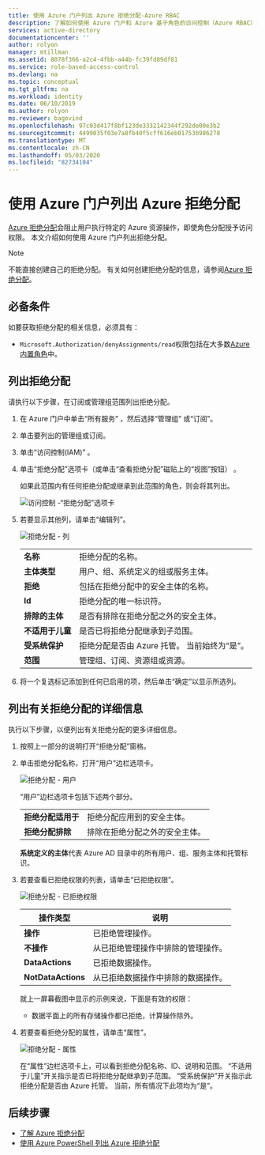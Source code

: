 ```yaml
---
title: 使用 Azure 门户列出 Azure 拒绝分配-Azure RBAC
description: 了解如何使用 Azure 门户和 Azure 基于角色的访问控制（Azure RBAC）来列出已拒绝使用特定范围内的特定 Azure 资源操作的用户、组、服务主体和管理标识。
services: active-directory
documentationcenter: ''
author: rolyon
manager: mtillman
ms.assetid: 8078f366-a2c4-4fbb-a44b-fc39fd89df81
ms.service: role-based-access-control
ms.devlang: na
ms.topic: conceptual
ms.tgt_pltfrm: na
ms.workload: identity
ms.date: 06/10/2019
ms.author: rolyon
ms.reviewer: bagovind
ms.openlocfilehash: 97c03d417f8bf123de3332142344f292de00e3b2
ms.sourcegitcommit: 4499035f03e7a8fb40f5cff616eb01753b986278
ms.translationtype: MT
ms.contentlocale: zh-CN
ms.lasthandoff: 05/03/2020
ms.locfileid: "82734104"
---
```

# <a name="list-azure-deny-assignments-using-the-azure-portal"></a>使用 Azure 门户列出 Azure 拒绝分配

[Azure 拒绝分配](deny-assignments.md)会阻止用户执行特定的 Azure 资源操作，即使角色分配授予访问权限。 本文介绍如何使用 Azure 门户列出拒绝分配。

> [!NOTE]
> 不能直接创建自己的拒绝分配。 有关如何创建拒绝分配的信息，请参阅[Azure 拒绝分配](deny-assignments.md)。

## <a name="prerequisites"></a>必备条件

如要获取拒绝分配的相关信息，必须具有：

- `Microsoft.Authorization/denyAssignments/read`权限包括在大多数[Azure 内置角色](built-in-roles.md)中。

## <a name="list-deny-assignments"></a>列出拒绝分配

请执行以下步骤，在订阅或管理组范围列出拒绝分配。

1. 在 Azure 门户中单击“所有服务”  ，然后选择“管理组”  或“订阅”。 

1. 单击要列出的管理组或订阅。

1. 单击“访问控制(IAM)”  。

1. 单击“拒绝分配”选项卡（或单击“查看拒绝分配”磁贴上的“视图”按钮）   。

    如果此范围内有任何拒绝分配或继承到此范围的角色，则会将其列出。

    ![访问控制 -“拒绝分配”选项卡](./media/deny-assignments-portal/access-control-deny-assignments.png)

1. 若要显示其他列，请单击“编辑列”。 

    ![拒绝分配 - 列](./media/deny-assignments-portal/deny-assignments-columns.png)

    |  |  |
    | --- | --- |
    | **名称** | 拒绝分配的名称。 |
    | **主体类型** | 用户、组、系统定义的组或服务主体。 |
    | **拒绝**  | 包括在拒绝分配中的安全主体的名称。 |
    | **Id** | 拒绝分配的唯一标识符。 |
    | **排除的主体** | 是否有排除在拒绝分配之外的安全主体。 |
    | **不适用于儿童** | 是否已将拒绝分配继承到子范围。 |
    | **受系统保护** | 拒绝分配是否由 Azure 托管。 当前始终为“是”。 |
    | **范围** | 管理组、订阅、资源组或资源。 |

1. 将一个复选标记添加到任何已启用的项，然后单击“确定”以显示所选列。 

## <a name="list-details-about-a-deny-assignment"></a>列出有关拒绝分配的详细信息

执行以下步骤，以便列出有关拒绝分配的更多详细信息。

1. 按照上一部分的说明打开“拒绝分配”窗格。 

1. 单击拒绝分配名称，打开“用户”边栏选项卡。 

    ![拒绝分配 - 用户](./media/deny-assignments-portal/deny-assignment-users.png)

    “用户”边栏选项卡包括下述两个部分。 

    |  |  |
    | --- | --- |
    | **拒绝分配适用于**  | 拒绝分配应用到的安全主体。 |
    | **拒绝分配排除** | 排除在拒绝分配之外的安全主体。 |

    **系统定义的主体**代表 Azure AD 目录中的所有用户、组、服务主体和托管标识。

1. 若要查看已拒绝权限的列表，请单击“已拒绝权限”。 

    ![拒绝分配 - 已拒绝权限](./media/deny-assignments-portal/deny-assignment-denied-permissions.png)

    | 操作类型 | 说明 |
    | --- | --- |
    | **操作**  | 已拒绝管理操作。 |
    | **不操作** | 从已拒绝管理操作中排除的管理操作。 |
    | **DataActions**  | 已拒绝数据操作。 |
    | **NotDataActions** | 从已拒绝数据操作中排除的数据操作。 |

    就上一屏幕截图中显示的示例来说，下面是有效的权限：

    - 数据平面上的所有存储操作都已拒绝，计算操作除外。

1. 若要查看拒绝分配的属性，请单击“属性”。 

    ![拒绝分配 - 属性](./media/deny-assignments-portal/deny-assignment-properties.png)

    在“属性”边栏选项卡上，可以看到拒绝分配名称、ID、说明和范围。  “不适用于儿童”开关指示是否已将拒绝分配继承到子范围。  “受系统保护”开关指示此拒绝分配是否由 Azure 托管。  当前，所有情况下此项均为“是”。 

## <a name="next-steps"></a>后续步骤

* [了解 Azure 拒绝分配](deny-assignments.md)
* [使用 Azure PowerShell 列出 Azure 拒绝分配](deny-assignments-powershell.md)

